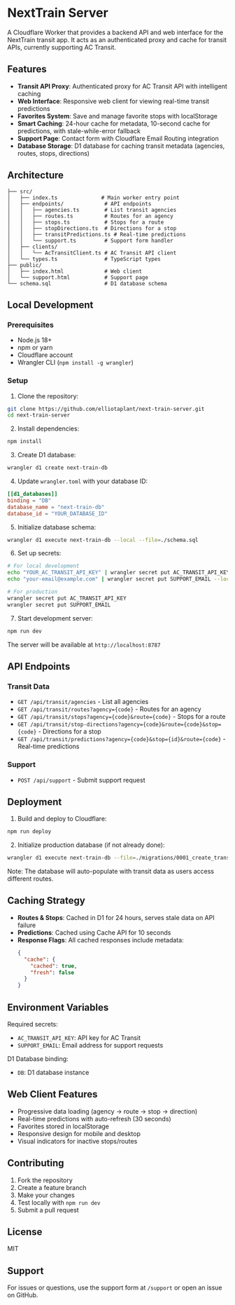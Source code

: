 # NextTrain Server

A Cloudflare Worker that provides a backend API and web interface for the NextTrain transit app. It acts as an authenticated proxy and cache for transit APIs, currently supporting AC Transit.

## Features

- **Transit API Proxy**: Authenticated proxy for AC Transit API with intelligent caching
- **Web Interface**: Responsive web client for viewing real-time transit predictions
- **Favorites System**: Save and manage favorite stops with localStorage
- **Smart Caching**: 24-hour cache for metadata, 10-second cache for predictions, with stale-while-error fallback
- **Support Page**: Contact form with Cloudflare Email Routing integration
- **Database Storage**: D1 database for caching transit metadata (agencies, routes, stops, directions)

## Architecture

```
├── src/
│   ├── index.ts              # Main worker entry point
│   ├── endpoints/             # API endpoints
│   │   ├── agencies.ts        # List transit agencies
│   │   ├── routes.ts          # Routes for an agency
│   │   ├── stops.ts           # Stops for a route
│   │   ├── stopDirections.ts  # Directions for a stop
│   │   ├── transitPredictions.ts # Real-time predictions
│   │   └── support.ts         # Support form handler
│   ├── clients/
│   │   └── AcTransitClient.ts # AC Transit API client
│   └── types.ts               # TypeScript types
├── public/
│   ├── index.html             # Web client
│   └── support.html           # Support page
└── schema.sql                 # D1 database schema
```

## Local Development

### Prerequisites

- Node.js 18+
- npm or yarn
- Cloudflare account
- Wrangler CLI (`npm install -g wrangler`)

### Setup

1. Clone the repository:
```bash
git clone https://github.com/elliotaplant/next-train-server.git
cd next-train-server
```

2. Install dependencies:
```bash
npm install
```

3. Create D1 database:
```bash
wrangler d1 create next-train-db
```

4. Update `wrangler.toml` with your database ID:
```toml
[[d1_databases]]
binding = "DB"
database_name = "next-train-db"
database_id = "YOUR_DATABASE_ID"
```

5. Initialize database schema:
```bash
wrangler d1 execute next-train-db --local --file=./schema.sql
```

6. Set up secrets:
```bash
# For local development
echo "YOUR_AC_TRANSIT_API_KEY" | wrangler secret put AC_TRANSIT_API_KEY --local
echo "your-email@example.com" | wrangler secret put SUPPORT_EMAIL --local

# For production
wrangler secret put AC_TRANSIT_API_KEY
wrangler secret put SUPPORT_EMAIL
```

7. Start development server:
```bash
npm run dev
```

The server will be available at `http://localhost:8787`

## API Endpoints

### Transit Data

- `GET /api/transit/agencies` - List all agencies
- `GET /api/transit/routes?agency={code}` - Routes for an agency
- `GET /api/transit/stops?agency={code}&route={code}` - Stops for a route
- `GET /api/transit/stop-directions?agency={code}&route={code}&stop={code}` - Directions for a stop
- `GET /api/transit/predictions?agency={code}&stop={id}&route={code}` - Real-time predictions

### Support

- `POST /api/support` - Submit support request


## Deployment

1. Build and deploy to Cloudflare:
```bash
npm run deploy
```

2. Initialize production database (if not already done):
```bash
wrangler d1 execute next-train-db --file=./migrations/0001_create_transit_schema.sql
```

Note: The database will auto-populate with transit data as users access different routes.

## Caching Strategy

- **Routes & Stops**: Cached in D1 for 24 hours, serves stale data on API failure
- **Predictions**: Cached using Cache API for 10 seconds
- **Response Flags**: All cached responses include metadata:
  ```json
  {
    "cache": {
      "cached": true,
      "fresh": false
    }
  }
  ```

## Environment Variables

Required secrets:
- `AC_TRANSIT_API_KEY`: API key for AC Transit
- `SUPPORT_EMAIL`: Email address for support requests

D1 Database binding:
- `DB`: D1 database instance

## Web Client Features

- Progressive data loading (agency → route → stop → direction)
- Real-time predictions with auto-refresh (30 seconds)
- Favorites stored in localStorage
- Responsive design for mobile and desktop
- Visual indicators for inactive stops/routes

## Contributing

1. Fork the repository
2. Create a feature branch
3. Make your changes
4. Test locally with `npm run dev`
5. Submit a pull request

## License

MIT

## Support

For issues or questions, use the support form at `/support` or open an issue on GitHub.